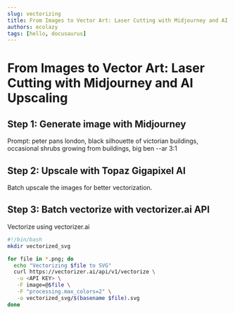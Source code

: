 ```yaml
---
slug: vectorizing
title: From Images to Vector Art: Laser Cutting with Midjourney and AI Upscaling
authors: ecolazy
tags: [hello, docusaurus]
---
```


# From Images to Vector Art: Laser Cutting with Midjourney and AI Upscaling
## Step 1: Generate image with Midjourney

Prompt: peter pans london, black silhouette of victorian buildings, occasional shrubs growing from buildings, big ben --ar 3:1

##  Step 2: Upscale with Topaz Gigapixel AI
Batch upscale the images for better vectorization.

##  Step 3: Batch vectorize with vectorizer.ai API
Vectorize using vectorizer.ai
``` bash
#!/bin/bash
mkdir vectorized_svg

for file in *.png; do
  echo "Vectorizing $file to SVG"
  curl https://vectorizer.ai/api/v1/vectorize \
   -u <API KEY> \
   -F image=@$file \
   -F "processing.max_colors=2" \
   -o vectorized_svg/$(basename $file).svg
done


```



